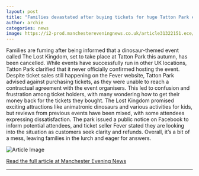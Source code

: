 ```yaml
---
layout: post
title: "Families devastated after buying tickets for huge Tatton Park event which is not happening"
author: archie
categories: news
image: https://i2-prod.manchestereveningnews.co.uk/article31322151.ece/ALTERNATES/s1200/0_EGR_310325lostkingdom_06.jpg
---
```

Families are fuming after being informed that a dinosaur-themed event called The Lost Kingdom, set to take place at Tatton Park this autumn, has been cancelled. While events have successfully run in other UK locations, Tatton Park clarified that it never officially confirmed hosting the event. Despite ticket sales still happening on the Fever website, Tatton Park advised against purchasing tickets, as they were unable to reach a contractual agreement with the event organisers. This led to confusion and frustration among ticket holders, with many wondering how to get their money back for the tickets they bought. The Lost Kingdom promised exciting attractions like animatronic dinosaurs and various activities for kids, but reviews from previous events have been mixed, with some attendees expressing dissatisfaction. The park issued a public notice on Facebook to inform potential attendees, and ticket seller Fever stated they are looking into the situation as customers seek clarity and refunds. Overall, it’s a bit of a mess, leaving families in the lurch and eager for answers.

![Article Image](https://i2-prod.manchestereveningnews.co.uk/article31322151.ece/ALTERNATES/s1200/0_EGR_310325lostkingdom_06.jpg)

[Read the full article at Manchester Evening News](https://www.manchestereveningnews.co.uk/whats-on/whats-on-news/families-devastated-after-buying-tickets-32544362)

---
